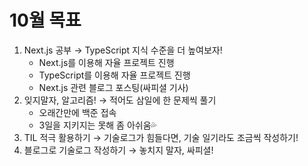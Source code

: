 <h1>10월 목표</h1>

1. Next.js 공부 → TypeScript 지식 수준을 더 높여보자!<br>
   - Next.js를 이용해 자율 프로젝트 진행
   - TypeScript를 이용해 자율 프로젝트 진행
   - Next.js 관련 블로그 포스팅(싸피셜 기사)
2. 잊지말자, 알고리즘! → 적어도 삼일에 한 문제씩 풀기<br>
   - 오래간만에 백준 접속
   - 3일을 지키지는 못해 좀 아쉬움💦
3. TIL 적극 활용하기 → 기술로그가 힘들다면, 기술 일기라도 조금씩 작성하기!<br>
4. 블로그로 기술로그 작성하기 → 놓치지 말자, 싸피셜!<br>
